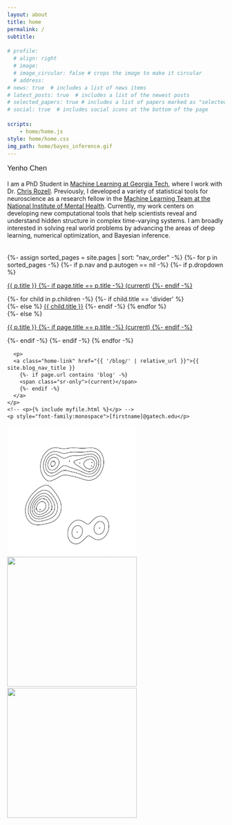 ```yaml
---
layout: about
title: home
permalink: /
subtitle: 

# profile:
  # align: right
  # image: 
  # image_circular: false # crops the image to make it circular
  # address: 
# news: true  # includes a list of news items
# latest_posts: true  # includes a list of the newest posts
# selected_papers: true # includes a list of papers marked as "selected={true}"
# social: true  # includes social icons at the bottom of the page

scripts:
    - home/home.js 
style: home/home.css
img_path: home/bayes_inference.gif
---
```




<div class="center-screen">
  <p style="font-family:Helvetica; font-size:larger;" class="font-weight-bold">Yenho Chen</p>
  
  <div class="about-text"> I am a PhD Student in <a href="https://ml.gatech.edu/">Machine Learning at Georgia Tech</a>, where I work with Dr. <a href="https://siplab.gatech.edu/">Chris Rozell</a>. Previously, I developed a variety of statistical tools for neuroscience as a research fellow in the <a href="https://cmn.nimh.nih.gov/mlt">Machine Learning Team at the National Institute of Mental Health</a>. Currently, my work centers on developing new computational tools that help scientists reveal and understand hidden structure in complex time-varying systems. I am broadly interested in solving real world problems by advancing the areas of <span onmouseover="mover(this)" class="highlight-art generative-modeling">deep learning</span>, <span onmouseover="mover(this)" class="highlight-art ot">numerical optimization</span>, and <span onmouseover="mover(this)" class="highlight-art bayes">Bayesian inference</span>.

<!-- Currently, my work focuses on creating new computational tools that help scientists reveal and understand hidden structure in complex time-series data -->

  <!-- I am broadly interested in solving real-world problems by advancing the areas of deep learning, numerical optimization, and Bayesian inference. -->
  
  
  <!-- I am broadly interested in solving real world problems by advancing the areas of <span onmouseover="mover(this)" class="highlight-art generative-modeling">deep learning</span>, <span onmouseover="mover(this)" class="highlight-art ot">numerical optimization</span>, and <span onmouseover="mover(this)" class="highlight-art bayes">Bayesian inference</span>. -->
  </div>
  <br>
  <br>


<div class="home-bottom-container">
  <div class="home-links-container">
    {%- assign sorted_pages = site.pages | sort: "nav_order" -%}
                {%- for p in sorted_pages -%}
                {%- if p.nav and p.autogen == nil -%}
                {%- if p.dropdown %}
                <p>
                  <a class="home-link dropdown-toggle" href="#" id="navbarDropdown" role="button" data-toggle="dropdown" aria-haspopup="true" aria-expanded="false">{{ p.title }}
                    {%- if page.title == p.title -%}
                    <span class="sr-only">(current)</span>
                    {%- endif -%}
                  </a>
                  </p>
                  <div class="dropdown-menu dropdown-menu-right" aria-labelledby="navbarDropdown">
                    {%- for child in p.children -%}
                    {%- if child.title == 'divider' %}
                    <div class="dropdown-divider"></div>
                    {%- else %}
                    <a class="dropdown-item" href="{{ child.permalink | relative_url }}">{{ child.title }}</a>
                    {%- endif -%}
                    {% endfor %}
                  </div>
                {%- else %}
                <p>
                  <a class="home-link" href="{{ p.url | relative_url }}">{{ p.title }}
                    {%- if page.title == p.title -%}
                    <span class="sr-only">(current)</span>
                    {%- endif -%}
                  </a>
                </p>
                {%- endif -%}
                {%- endif -%}
                {% endfor -%}

      <p>
      <a class="home-link" href="{{ '/blog/' | relative_url }}">{{ site.blog_nav_title }}
        {%- if page.url contains 'blog' -%}
        <span class="sr-only">(current)</span>
        {%- endif -%}
      </a>
    </p>
    <!-- <p>{% include myfile.html %}</p> -->
    <p style="font-family:monospace">[firstname]@gatech.edu</p>
  </div>



  <div class="home-img-container">
    <img src="assets/img/bayes_inference4.gif" width="300px" height="300px" id="bayes"> 
    <!-- <video  autoplay="autoplay" id="bayes" muted loop>
      <source src="assets/img/bayes_inference4.mp4" type="video/mp4" />
    </video> -->
    <img src="assets/img/ot2.gif" width="300px" height="300px" id="ot"> 
    <!-- <video  autoplay="autoplay controls" id="ot" muted loop>
      <source src="assets/img/ot2.mp4" type="video/mp4" />
    </video> -->
    <img src="assets/img/generative2.gif" width="300px" height="300px" id="generative-modeling"> 
    <!-- <video autoplay="autoplay" id="generative-modeling" muted loop>
      <source src="assets/img/generative2.mp4" type="video/mp4" />
    </video> -->
  </div>
</div> 
</div>

